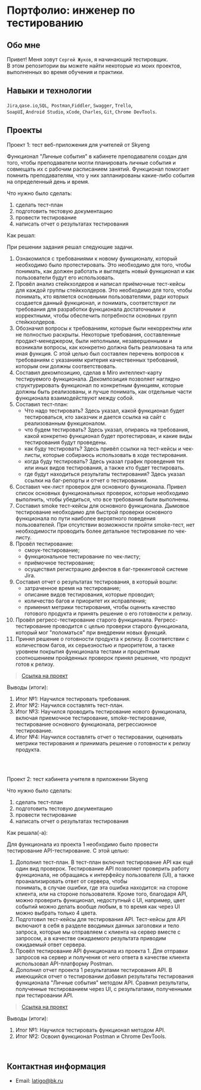 # Портфолио: инженер по тестированию

## Обо мне

Привет! Меня зовут ``Сергей Жуков``, я начинающий тестировщик. <br>
В этом репозитории вы можете найти некоторые из моих проектов, выполненных во время обучения и практики.

## Навыки и технологии

``Jira``,``qase.io``,``SQL``,`` Postman``,``Fiddler``, ``Swagger``, ``Trello``, <br>
``SoapUI``, ``Android Studio``, ``xCode``, ``Charles``, ``Git``, ``Chrome DevTools``.



## Проекты

<p> Проект 1: тест веб-приложения для учителей от Skyeng </p>
Функционал "Личные события" в кабинете преподавателя создан для того, чтобы преподаватели могли планировать личные события и совмещать их с рабочим расписанием занятий. 
Функционал помогает помнить преподавателям, что у них запланированы какие-либо события на определенный день и время. 
<p>Что нужно было сделать:</p>

<ol>
 <li>сделать тест-план
 <li>подготовить тестовую документацию
 <li>провести тестирование
 <li>написать отчет о результатах тестирования
</ol>
   
<p>Как решал:</p>

При решении задания решал следующие задачи. 
1. Ознакомился с требованиями к новому функционалу, который необходимо было протестировать. 
   Это необходимо для того, чтобы понимать, как должен работать и выглядеть новый функционал и как пользователи будут его использовать. 
2. Провёл анализ стейкхолдеров и написал приёмочные тест-кейсы для каждой группы стейкхолдеров. 
   Это необходимо для того, чтобы понимать, кто является основными пользователями, ради которых создается данный функционал, и понимать, соответствуют ли требования для разработки функционала достаточными и 
   корректными, чтобы обеспечить потребности основных групп стейкхолдеров. 
3. Обозначил вопросы к требованиям, которые были некорректны или не полностью раскрыты. 
   Некоторые требования, составленные продакт-менеджером, были неполными, незавершенными и возникали вопросы, как конкретно должна быть реализована та или иная функция. С этой целью был составлен перечень вопросов к 
   требованиям с указаниям критерия качественных требований, которым они должны соответствовать. 
4. Составил декомпозицию, сделав в Miro интеллект-карту тестируемого функционала.
   Декомпозиция позволяет наглядно структурировать функционал по конкретным функциям, которые должны быть реализованы, и лучше понимать, как отдельные части функционала взаимодействуют между собой. 
5. Составил тест-план: 
   - Что надо тестировать? Здесь указал, какой функционал будет тестироваться, кто заказчик и дается ссылка на сайт с реализованным функционалом.
   - что будем тестировать? Здесь указал, опираясь на требования, какой конкретно функционал будет протестирован, и какие виды тестирования будут проведены. 
   - как буду тестировать? Здесь привёл ссылки на тест-кейсы и чек-листы, которые собираюсь использовать в ходе тестирования. 
   - когда буду тестировать? Здесь указал график проведения тех или иных видов тестирования, а также кто будет тестировать. 
   - где будут находиться результаты тестирования? Здесь указал ссылки на баг-репорты и отчет о тестировании. 
4. Составил чек-лист проверок для основного функционала. 
   Привел список основных функциональных проверок, которые необходимо выполнить, чтобы убедиться, что все требования были выполнены. 
5. Составил smoke тест-кейсы для основного функционала. 
   Дымовое тестирование необходимо для быстрой проверки основного функционала по пути наиболее вероятного поведения пользователей. При отсутствии возможности пройти smoke-тест, нет необходимости проводить более 
   детальное тестирование по чек-листу. 
6. Провёл тестирование: 
   - смоук-тестирование; 
   - функциональное тестирование по чек-листу; 
   - приёмочное тестирование;
   - осуществил регистрацию дефектов в баг-трекинговой системе Jira.
7. Составил отчет о результатах тестирования, в который вошли: 
   - затраченное время на тестирование; 
   - описание видов тестирования, которые проводил; 
   - количество багов и приоритет их исправления;
   - применил метрики тестирования, чтобы оценить качество готового продукта и принять решение о его готовности к релизу. 
8. Провёл регресс-тестирование старого функционала.
   Регресс-тестирование проводится с целью проверки старого функционала, который мог "поломаться" при внедрении новых функций. 
9. Принял решение о готовности продукта к релизу.
   В соответствии с количеством багов, их серьезностью и приоритетом, а также уровнем покрытия функционала тестами и процентным соотношением пройденных проверок принял решение, что продукт готов к релизу.  

> <a href="https://www.notion.so/1-2-b05a93e78e80419b9ea5bc03d33b9cd3">Ссылка на проект</a>

<p>Выводы (итоги):<p>
<ol>
<li>Итог №1: Научился тестировать требования.
<li>Итог №2: Научился составлять тест-план.
<li>Итог №3: Научился проводить тестирование нового функционала, включая приемочное тестирование, smoke-тестирование, тестирование основного функционала, регрессионное тестирование.
<li>Итог №4: Научился составлять отчет о тестировании, оценивать метрики тестирования и принимать решение о готовности к релизу продукта.
</ol>
<p>
 
<br>

<br>

<p>Проект 2: тест кабинета учителя в приложении Skyeng</p>

<p>Что нужно было сделать:<p>
<ol>
<li>сделать тест-план</li>
<li>подготовить тестовую документацию</li>
<li>провести тестирование</li>
<li>написать отчет о результатах тестирования</li>
</ol>
 
<p>Как решала(-а): </p>

Для функционала из проекта 1 необходимо было провести тестирование API-тестирование. С этой целью:
1. Дополнил тест-план. 
   В тест-план включил тестирование API как ещё один вид проверок. Тестирование API позволяет проверить работу функционала, не обращаясь к интерфейсу пользователя (UI), а также проанализировать ответ от сервера, чтобы   
   понимать, в случае ошибки, где эта ошибка находится: на стороне клиента, или на стороне пользователя. Кроме того, благодаря API, можно проверить функционал, недоступный с UI, например, цвет событий можно делать 
   вообще любым, в то время как через UI можно выбрать только 4 цвета.  
2. Подготовил тест-кейсы для тестирования API. 
   Тест-кейсы для API включают в себя в разделе вводимых данных заголовки и тело запроса, которые мы отправляем с клиента на сервер вместе с запросом, а в качестве ожидаемого результата приводим ожидаемый ответ сервера. 
3. Провёл тестирование API функционала из проекта 1. 
   Для отправки запросов на сервер и получения от него ответа в качестве клиента использовал API-платформу Postman. 
4. Дополнил отчет проекта 1 результатами тестирования API. 
   В имеющийся отчет о тестировании добавил результаты тестирования функционала "Личные события" методом API. Сравнил результаты, полученные тестированием через UI, с результатами, полученными при тестировании API. 

> <a href="https://www.notion.so/1-2-b05a93e78e80419b9ea5bc03d33b9cd3">Ссылка на проект</a>

<p>Выводы (итоги):<p>
<ol>
  <li>Итог №1: Научился тестировать функционал методом API. </li>
  <li>Итог №2: Освоил функционал Postman и Chrome DevTools.</li>
</ol>

<br> 

## Контактная информация

- Email: latigo@bk.ru
